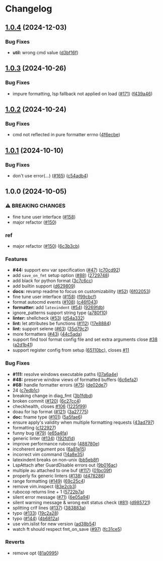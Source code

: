 # Changelog

## [1.0.4](https://github.com/nvimdev/guard.nvim/compare/v1.0.3...v1.0.4) (2024-12-03)


### Bug Fixes

* **util:** wrong cmd value ([d3bf16f](https://github.com/nvimdev/guard.nvim/commit/d3bf16f11bd3e58f0c89a3b46942e69cfa646caf))

## [1.0.3](https://github.com/nvimdev/guard.nvim/compare/v1.0.2...v1.0.3) (2024-10-26)


### Bug Fixes

* impure formatting, lsp fallback not applied on load ([#171](https://github.com/nvimdev/guard.nvim/issues/171)) ([f439a46](https://github.com/nvimdev/guard.nvim/commit/f439a4620d7672089dcb76ec985a94c351575a6f))

## [1.0.2](https://github.com/nvimdev/guard.nvim/compare/v1.0.1...v1.0.2) (2024-10-24)


### Bug Fixes

* cmd not reflected in pure formatter errno ([4f6ecbe](https://github.com/nvimdev/guard.nvim/commit/4f6ecbe7bc653b589c1a7332fcd373601704f863))

## [1.0.1](https://github.com/nvimdev/guard.nvim/compare/v1.0.0...v1.0.1) (2024-10-10)


### Bug Fixes

* don't use error(...) ([#165](https://github.com/nvimdev/guard.nvim/issues/165)) ([c54adb4](https://github.com/nvimdev/guard.nvim/commit/c54adb49588fa37fd28db0b31fa9ed38ee0480ac))

## 1.0.0 (2024-10-05)


### ⚠ BREAKING CHANGES

* fine tune user interface ([#158](https://github.com/nvimdev/guard.nvim/issues/158))
* major refactor ([#150](https://github.com/nvimdev/guard.nvim/issues/150))

### ref

* major refactor ([#150](https://github.com/nvimdev/guard.nvim/issues/150)) ([6c3b3cb](https://github.com/nvimdev/guard.nvim/commit/6c3b3cb4e61446fa74ccec1a22f300efe541838a))


### Features

* **#44:** support env var specification ([#47](https://github.com/nvimdev/guard.nvim/issues/47)) ([c70cd92](https://github.com/nvimdev/guard.nvim/commit/c70cd92b2210a4bab740794f1bf5f55ccbaa5415))
* add `save_on_fmt` setup option ([#88](https://github.com/nvimdev/guard.nvim/issues/88)) ([2729748](https://github.com/nvimdev/guard.nvim/commit/2729748691f839949c75689f3fd37398e51e2bc8))
* add black for python format ([3c7c6cc](https://github.com/nvimdev/guard.nvim/commit/3c7c6cc93cf031cbea91b07b366ccc4107c8ca4b))
* add builtin support ([d629809](https://github.com/nvimdev/guard.nvim/commit/d62980906dfb255f8dc5fc9f6ff85d60f29ec07f))
* **docs:** revamp readme to focus on customizability ([#52](https://github.com/nvimdev/guard.nvim/issues/52)) ([6f02053](https://github.com/nvimdev/guard.nvim/commit/6f020539ff057a178d53592a21b5d58115b79c94))
* fine tune user interface ([#158](https://github.com/nvimdev/guard.nvim/issues/158)) ([f99cbcf](https://github.com/nvimdev/guard.nvim/commit/f99cbcfa02cdf5b9c827ed99c48d228135d3747c))
* format autocmd events ([#108](https://github.com/nvimdev/guard.nvim/issues/108)) ([c46f043](https://github.com/nvimdev/guard.nvim/commit/c46f043a1e2496ee42bdf8a499d3fbd93e137707))
* **formatter:** add `latexindent` ([#54](https://github.com/nvimdev/guard.nvim/issues/54)) ([9269fdb](https://github.com/nvimdev/guard.nvim/commit/9269fdbe4769428933bc4146b2d0603a795ff95c))
* ignore_patterns support string type ([a780f10](https://github.com/nvimdev/guard.nvim/commit/a780f1033efa4e65dfe88565d4461c406224763a))
* **linter:** shellcheck ([#53](https://github.com/nvimdev/guard.nvim/issues/53)) ([d54a332](https://github.com/nvimdev/guard.nvim/commit/d54a332062189ea74b4d002a86d304db4f77f3df))
* **lint:** let attributes be functions ([#112](https://github.com/nvimdev/guard.nvim/issues/112)) ([17e8884](https://github.com/nvimdev/guard.nvim/commit/17e888448f7d51b76a77b737ee74428189b989b9))
* **lint:** support selene ([#63](https://github.com/nvimdev/guard.nvim/issues/63)) ([35d79c2](https://github.com/nvimdev/guard.nvim/commit/35d79c28b371c195ba01fcc13fb566c5d85d72e7))
* more formatters ([#43](https://github.com/nvimdev/guard.nvim/issues/43)) ([44c5ada](https://github.com/nvimdev/guard.nvim/commit/44c5ada4995c56150a836dee325671d279e0f2ab))
* support find tool format config file and set extra arguments close [#38](https://github.com/nvimdev/guard.nvim/issues/38) ([a2d1b41](https://github.com/nvimdev/guard.nvim/commit/a2d1b41c1c1f620d8a78c1955a2dc4ea8461913a))
* support register config from setup ([65110bc](https://github.com/nvimdev/guard.nvim/commit/65110bcc8f70612d6a77a71c47928d10b16857db)), closes [#11](https://github.com/nvimdev/guard.nvim/issues/11)


### Bug Fixes

* **#111:** resolve windows executable paths ([07a6a4e](https://github.com/nvimdev/guard.nvim/commit/07a6a4ebeb5284750946d7a656c3e35d5fe77dfb))
* **#48:** preserve window views of formatted buffers ([6c6efa2](https://github.com/nvimdev/guard.nvim/commit/6c6efa2e0e941d0d894a2aa513ad2dae5fce1c6e))
* **#68:** handle formatter errors ([#75](https://github.com/nvimdev/guard.nvim/issues/75)) ([de02de7](https://github.com/nvimdev/guard.nvim/commit/de02de720dfe9b6839fb14dd63467b713018eed6))
* 24 ([c7edb1c](https://github.com/nvimdev/guard.nvim/commit/c7edb1c647e29544b42eb24b3793f9d1c5e3706b))
* breaking change in diag_fmt ([3b1fdbd](https://github.com/nvimdev/guard.nvim/commit/3b1fdbd44dfebeedec1fd6b3ef5045f55f95e2e0))
* broken commit ([#120](https://github.com/nvimdev/guard.nvim/issues/120)) ([6c27cc4](https://github.com/nvimdev/guard.nvim/commit/6c27cc46973a20ea27be4f4f7505370fd64a49ed))
* checkhealth, closes [#106](https://github.com/nvimdev/guard.nvim/issues/106) ([1225f99](https://github.com/nvimdev/guard.nvim/commit/1225f99b902afa59ad4270cdb112a34f71a05852))
* doau for lsp format ([#121](https://github.com/nvimdev/guard.nvim/issues/121)) ([3a27775](https://github.com/nvimdev/guard.nvim/commit/3a27775f155dbc2846cf7cce2ecc82451588e333))
* **doc:** fname type ([#101](https://github.com/nvimdev/guard.nvim/issues/101)) ([5a5fae6](https://github.com/nvimdev/guard.nvim/commit/5a5fae6269975813b46644f0a04f0feaa9e28945))
* ensure apply's validity when multiple formatting requests ([43ad797](https://github.com/nvimdev/guard.nvim/commit/43ad79798171b1e1e9d8975f3c73d9134a4f31b8))
* formatting ([c122927](https://github.com/nvimdev/guard.nvim/commit/c12292787b816815db57ef6ec574e2a824b19e39))
* funny bug ([#79](https://github.com/nvimdev/guard.nvim/issues/79)) ([e65a4fa](https://github.com/nvimdev/guard.nvim/commit/e65a4fa7be94d2b8e1d4238423f78b94f6b264fb))
* generic linter ([#134](https://github.com/nvimdev/guard.nvim/issues/134)) ([192fd1d](https://github.com/nvimdev/guard.nvim/commit/192fd1dad737148a95baf99ea360bddae66a5ff1))
* improve performance rubocop ([488780e](https://github.com/nvimdev/guard.nvim/commit/488780e73afd603f72867f39d4a193e0fda440e9))
* incoherent argument pos ([6a81e15](https://github.com/nvimdev/guard.nvim/commit/6a81e156bcde32282395dfd170c809955c2221c3))
* incorrect vim command ([14a8e35](https://github.com/nvimdev/guard.nvim/commit/14a8e35993c4513da1c93719234de09e7d3a91a2))
* latexindent breaks on non-unix ([bb5eb8f](https://github.com/nvimdev/guard.nvim/commit/bb5eb8fb8c5cc40f62b092a20f7458279e93d5db))
* LspAttach after GuardDisable errors out ([9b016ac](https://github.com/nvimdev/guard.nvim/commit/9b016acfd5dd0068dd96645103df2cc71453009e))
* multiple au attached  to one buf ([#117](https://github.com/nvimdev/guard.nvim/issues/117)) ([01bc09f](https://github.com/nvimdev/guard.nvim/commit/01bc09fb6e6d579e2e71f0408b7e890d935fb161))
* properly fix generic linters ([#138](https://github.com/nvimdev/guard.nvim/issues/138)) ([d478286](https://github.com/nvimdev/guard.nvim/commit/d4782860b7da344d7409edbe7ee3693d5b8ea226))
* range formatting ([#149](https://github.com/nvimdev/guard.nvim/issues/149)) ([69c25c4](https://github.com/nvimdev/guard.nvim/commit/69c25c4fd79c8078f64fed981cbd23eb7fed431d))
* remove vim.inspect ([83e2cb3](https://github.com/nvimdev/guard.nvim/commit/83e2cb3c34c286106967811857707c283f69f1fb))
* rubocop returns line + 1 ([5722b7a](https://github.com/nvimdev/guard.nvim/commit/5722b7a4b33732138f702af17f898f54552fa7c7))
* silent error message ([#71](https://github.com/nvimdev/guard.nvim/issues/71)) ([6e05a94](https://github.com/nvimdev/guard.nvim/commit/6e05a9451fc07a224940600b5e0a417f8fe37647))
* silent warning message & wrong exit status check ([#81](https://github.com/nvimdev/guard.nvim/issues/81)) ([d985721](https://github.com/nvimdev/guard.nvim/commit/d98572129b1550f72b6014c5693d0aaa8a39996b))
* splitting crlf lines ([#137](https://github.com/nvimdev/guard.nvim/issues/137)) ([383883a](https://github.com/nvimdev/guard.nvim/commit/383883af9cd4d7174e4f26fe83c6869447ddf544))
* typo ([#133](https://github.com/nvimdev/guard.nvim/issues/133)) ([19c2a28](https://github.com/nvimdev/guard.nvim/commit/19c2a2822d6087cb0489275ac7bc06a1467f3f3d))
* typo ([#144](https://github.com/nvimdev/guard.nvim/issues/144)) ([4b6812a](https://github.com/nvimdev/guard.nvim/commit/4b6812a2955d884fabd416acf83836543c811bc5))
* use vim.islist for new version ([ad38b54](https://github.com/nvimdev/guard.nvim/commit/ad38b5461ec3f40192a1305249b7fc350f8e891a))
* watch ft should respect fmt_on_save ([#97](https://github.com/nvimdev/guard.nvim/issues/97)) ([fc31ce5](https://github.com/nvimdev/guard.nvim/commit/fc31ce5c3aa3ed34bcbf11ccea19d1fd3ec13e30))


### Reverts

* remove opt ([81a0995](https://github.com/nvimdev/guard.nvim/commit/81a0995f07cc370fbf15d6d03abc4b1f8651d23f))
